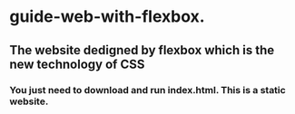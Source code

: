 # guide-web-with-flexbox.
## The website dedigned by flexbox which is the new technology of CSS


### You just need to download and run index.html. This is a static website.